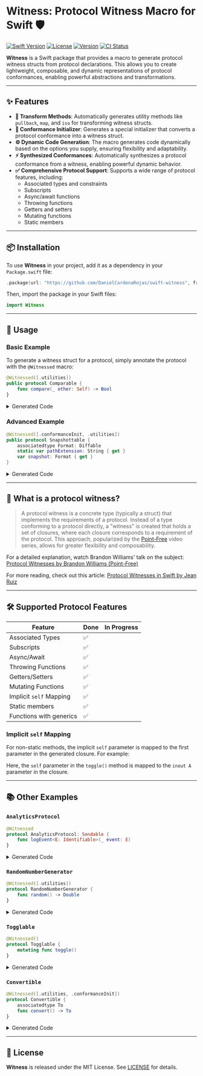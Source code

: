 # Witness: Protocol Witness Macro for Swift 🛡️

[![Swift Version](https://img.shields.io/badge/Swift-5.9-orange.svg)]()
[![License](https://img.shields.io/badge/License-MIT-blue.svg)](LICENSE)
[![Version](https://img.shields.io/badge/Version-0.1.0-brightgreen.svg)]()
[![CI Status](https://github.com/DanielCardonaRojas/ProtocolWitnessMacro/actions/workflows/pull_request.yml/badge.svg)](https://github.com/DanielCardonaRojas/ProtocolWitnessMacro/actions/workflows/pull_request.yml)

**Witness** is a Swift package that provides a macro to generate protocol witness structs from protocol declarations. This allows you to create lightweight, composable, and dynamic representations of protocol conformances, enabling powerful abstractions and transformations.

---

## ✨ Features

-   **🔄 Transform Methods**: Automatically generates utility methods like `pullback`, `map`, and `iso` for transforming witness structs.
-   **🤝 Conformance Initializer**: Generates a special initializer that converts a protocol conformance into a witness struct.
-   **⚙️ Dynamic Code Generation**: The macro generates code dynamically based on the options you supply, ensuring flexibility and adaptability.
-   **⚡ Synthesized Conformances**: Automatically synthesizes a protocol conformance from a witness, enabling powerful dynamic behavior.
-   **✅ Comprehensive Protocol Support**: Supports a wide range of protocol features, including:
    -   Associated types and constraints
    -   Subscripts
    -   Async/await functions
    -   Throwing functions
    -   Getters and setters
    -   Mutating functions
    -   Static members

---

## 📦 Installation

To use **Witness** in your project, add it as a dependency in your `Package.swift` file:

```swift
.package(url: "https://github.com/DanielCardonaRojas/swift-witness", from: "0.1.0")
```

Then, import the package in your Swift files:

```swift
import Witness
```

---

## 🚀 Usage

### Basic Example

To generate a witness struct for a protocol, simply annotate the protocol with the `@Witnessed` macro:

```swift
@Witnessed([.utilities])
public protocol Comparable {
    func compare(_ other: Self) -> Bool
}
```

<details> <summary>Generated Code</summary>

```swift
public struct ComparableWitness<A> {
    public let compare: (A, A) -> Bool

    public init(
        compare: @escaping (A, A) -> Bool
    ) {
        self.compare = compare
    }

    public func transform<B>(
        pullback: @escaping (B) -> A
    ) -> ComparableWitness<B> {
        .init(
            compare: {
                self.compare(pullback($0), pullback($1))
            }
        )
    }
}
```

</details>

### Advanced Example

```swift
@Witnessed([.conformanceInit, .utilities])
public protocol Snapshottable {
    associatedtype Format: Diffable
    static var pathExtension: String { get }
    var snapshot: Format { get }
}
```

<details> <summary>Generated Code</summary>

```swift
public struct SnapshottableWitness<A, Format> {
    public let diffable: DiffableWitness<Format>
    public let pathExtension: () -> String
    public let snapshot: (A) -> Format

    public init(
        diffable: DiffableWitness<Format>,
        pathExtension: @escaping () -> String,
        snapshot: @escaping (A) -> Format
    ) {
        self.diffable = diffable
        self.pathExtension = pathExtension
        self.snapshot = snapshot
    }

    public init() where A: Snapshottable, Format: Diffable, A.Format == Format {
        self.diffable = .init()
        self.pathExtension = {
            A.pathExtension
        }
        self.snapshot = { instance in
            instance.snapshot
        }
    }

    public func transform<B>(
        pullback: @escaping (B) -> A
    ) -> SnapshottableWitness<B, Format> {
        .init(
            diffable: self.diffable,
            pathExtension: {
                self.pathExtension()
            },
            snapshot: {
                self.snapshot(pullback($0))
            }
        )
    }
}
```

</details>

---

## 🤔 What is a protocol witness?

> A protocol witness is a concrete type (typically a struct) that implements the requirements of a protocol. Instead of a type conforming to a protocol directly, a "witness" is created that holds a set of closures, where each closure corresponds to a requirement of the protocol. This approach, popularized by the [Point-Free](https://www.pointfree.co) video series, allows for greater flexibility and composability.

For a detailed explanation, watch Brandon Williams' talk on the subject:
[Protocol Witnesses by Brandon Williams (Point-Free)](https://www.youtube.com/watch?v=clP_r_20p2A)

For more reading, check out this article:
[Protocol Witnesses in Swift by Jean Ruiz](https://jeansruiz.com/protocols/2023/04/28/protocol-witnesses.html)

---

## 🛠️ Supported Protocol Features

| Feature                  | Done       | In Progress |
| ------------------------ | ---------- | ----------- |
| Associated Types         | ✅          |             |
| Subscripts               | ✅          |             |
| Async/Await              | ✅          |             |
| Throwing Functions       | ✅          |             |
| Getters/Setters          | ✅          |             |
| Mutating Functions       | ✅          |             |
| Implicit `self` Mapping    | ✅          |             |
| Static members           | ✅          |             |
| Functions with generics  | ✅          |             |

### Implicit `self` Mapping

For non-static methods, the implicit `self` parameter is mapped to the first parameter in the generated closure. For example:

Here, the `self` parameter in the `toggle()` method is mapped to the `inout A` parameter in the closure.

---

## 📚 Other Examples

### `AnalyticsProtocol`

```swift
@Witnessed
protocol AnalyticsProtocol: Sendable {
    func logEvent<E: Identifiable>(_ event: E)
}
```

<details> <summary>Generated Code</summary>

```swift
protocol AnalyticsProtocol: Sendable {
    func logEvent<E: Identifiable>(_ event: E)
}

struct AnalyticsProtocolWitness<A> {
    let logEvent: (A, any Identifiable) -> Void
}
```

</details>

### `RandomNumberGenerator`

```swift
@Witnessed([.utilities])
protocol RandomNumberGenerator {
    func random() -> Double
}
```

<details> <summary>Generated Code</summary>

```swift
struct RandomNumberGeneratorWitness<A> {
    let random: (A) -> Double
    func transform<B>(
        pullback: @escaping (B) -> A
    ) -> RandomNumberGeneratorWitness<B> {
        .init(
            random: {
                self.random(pullback($0))
            }
        )
    }
}
```

</details>

### `Togglable`

```swift
@Witnessed()
protocol Togglable {
    mutating func toggle()
}
```

<details> <summary>Generated Code</summary>

```swift
public struct TogglableWitness<A> {
    public let toggle: (inout A) -> Void
    public init(
        toggle: @escaping (inout A) -> Void
    ) {
        self.toggle = toggle
    }
}
```

</details>

### `Convertible`

```swift
@Witnessed([.utilities, .conformanceInit])
protocol Convertible {
    associatedtype To
    func convert() -> To
}
```

<details> <summary>Generated Code</summary>

```swift
struct ConvertibleWitness<A, To> {
    let convert: (A) -> To
    init() where A: Convertible, A.To == To {
        self.convert = { instance in
            instance.convert()
        }
    }
    func transform<B>(
        pullback: @escaping (B) -> A
    ) -> ConvertibleWitness<B, To> {
        .init(
            convert: {
                self.convert(pullback($0))
            }
        )
    }
}
```

</details>

---

## 📄 License

**Witness** is released under the MIT License. See [LICENSE](LICENSE) for details.

